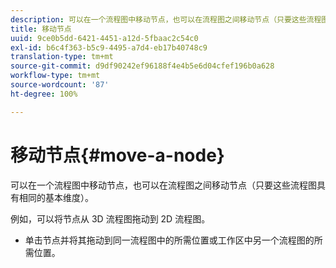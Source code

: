 ```yaml
---
description: 可以在一个流程图中移动节点，也可以在流程图之间移动节点（只要这些流程图具有相同的基本维度）。
title: 移动节点
uuid: 9ce0b5dd-6421-4451-a12d-5fbaac2c54c0
exl-id: b6c4f363-b5c9-4495-a7d4-eb17b40748c9
translation-type: tm+mt
source-git-commit: d9df90242ef96188f4e4b5e6d04cfef196b0a628
workflow-type: tm+mt
source-wordcount: '87'
ht-degree: 100%

---
```


# 移动节点{#move-a-node}

可以在一个流程图中移动节点，也可以在流程图之间移动节点（只要这些流程图具有相同的基本维度）。

例如，可以将节点从 3D 流程图拖动到 2D 流程图。

* 单击节点并将其拖动到同一流程图中的所需位置或工作区中另一个流程图的所需位置。
